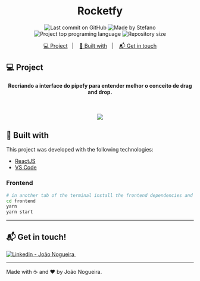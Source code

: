 <h1 align="center" color="#fff" font-size="20px">
   Rocketfy
</h1>

<p align="center">
<img alt="Last commit on GitHub" src="https://img.shields.io/github/last-commit/joaomenna1/pipefy?color=7159c1">
<img alt="Made by Stefano" src="https://img.shields.io/badge/made%20by-joaomenna1-%20?color=7159c1">
<img alt="Project top programing language" src="https://img.shields.io/github/languages/top/joaomenna1/pipefy?color=7159c1">
<img alt="Repository size" src="https://img.shields.io/github/repo-size/joaomenna1/pipefy?color=7159c1">
</p> 

<p align="center">
  <a href="#computer-project">💻 Project</a>&nbsp;&nbsp;&nbsp;|&nbsp;&nbsp;&nbsp;
  <a href="#rocket-built-with">🚀 Built with</a>&nbsp;&nbsp;&nbsp;|&nbsp;&nbsp;&nbsp;
  <a href="#mailbox_with_mail-get-in-touch">📬 Get in touch</a>
</p>

## :computer: Project 

<h4 align="center">
   Recriando a interface do pipefy para entender melhor o conceito de drag and drop.
</h4>
<br>

<p align="center">
  <img src="https://res.cloudinary.com/dggovyj0p/image/upload/v1586407843/ezgif.com-video-to-gif_xfdozl.gif" >
</p>

## :rocket: Built with

This project was developed with the following technologies:

-   [ReactJS](https://reactjs.org/)
-   [VS Code](https://code.visualstudio.com/)

### Frontend

```bash
# in another tab of the terminal install the frontend dependencies and run it 
cd frontend
yarn
yarn start
```
---


## :mailbox_with_mail: Get in touch!


<a href="https://www.linkedin.com/in/nogueira-menna-barreto/" target="_blank" >
  <img alt="Linkedin - João Nogueira" src="https://img.shields.io/badge/Linkedin--%23F8952D?style=social&logo=linkedin">
</a>&nbsp;&nbsp;&nbsp;


---

Made with :coffee: and ❤️ by João Nogueira.
